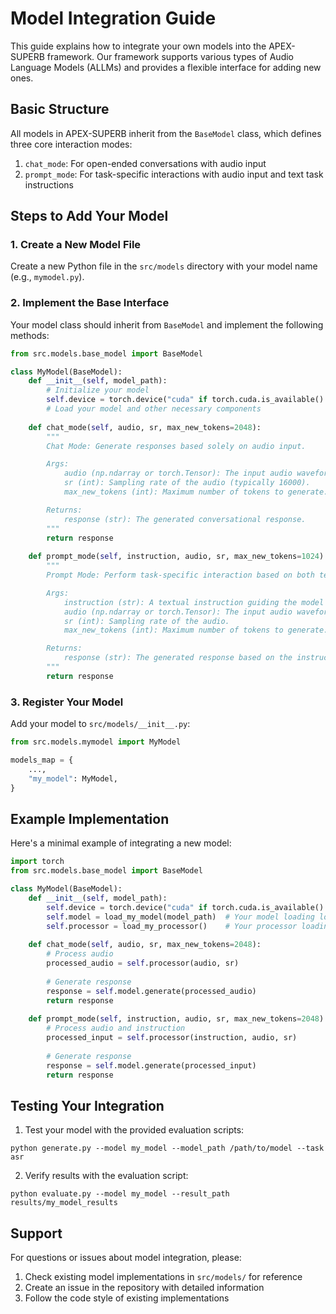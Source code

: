 # Model Integration Guide

This guide explains how to integrate your own models into the APEX-SUPERB framework. Our framework supports various types of Audio Language Models (ALLMs) and provides a flexible interface for adding new ones.

## Basic Structure

All models in APEX-SUPERB inherit from the `BaseModel` class, which defines three core interaction modes:

1. `chat_mode`: For open-ended conversations with audio input
2. `prompt_mode`: For task-specific interactions with audio input and text task instructions

## Steps to Add Your Model

### 1. Create a New Model File

Create a new Python file in the `src/models` directory with your model name (e.g., `mymodel.py`).

### 2. Implement the Base Interface

Your model class should inherit from `BaseModel` and implement the following methods:

```python
from src.models.base_model import BaseModel

class MyModel(BaseModel):
    def __init__(self, model_path):
        # Initialize your model
        self.device = torch.device("cuda" if torch.cuda.is_available() else "cpu")
        # Load your model and other necessary components
        
    def chat_mode(self, audio, sr, max_new_tokens=2048):
        """
        Chat Mode: Generate responses based solely on audio input.

        Args:
            audio (np.ndarray or torch.Tensor): The input audio waveform.
            sr (int): Sampling rate of the audio (typically 16000).
            max_new_tokens (int): Maximum number of tokens to generate. Default is 2048.

        Returns:
            response (str): The generated conversational response.
        """
        return response
        
    def prompt_mode(self, instruction, audio, sr, max_new_tokens=1024):
        """
        Prompt Mode: Perform task-specific interaction based on both text task instruction and audio input.

        Args:
            instruction (str): A textual instruction guiding the model's behavior.
            audio (np.ndarray or torch.Tensor): The input audio waveform.
            sr (int): Sampling rate of the audio.
            max_new_tokens (int): Maximum number of tokens to generate. Default is 1024.

        Returns:
            response (str): The generated response based on the instruction and audio input.
        """
        return response
```

### 3. Register Your Model

Add your model to `src/models/__init__.py`:

```python
from src.models.mymodel import MyModel

models_map = {
    ...,
    "my_model": MyModel,
}
```

## Example Implementation

Here's a minimal example of integrating a new model:

```python
import torch
from src.models.base_model import BaseModel

class MyModel(BaseModel):
    def __init__(self, model_path):
        self.device = torch.device("cuda" if torch.cuda.is_available() else "cpu")
        self.model = load_my_model(model_path)  # Your model loading logic
        self.processor = load_my_processor()    # Your processor loading logic
        
    def chat_mode(self, audio, sr, max_new_tokens=2048):
        # Process audio
        processed_audio = self.processor(audio, sr)
        
        # Generate response
        response = self.model.generate(processed_audio)
        return response
        
    def prompt_mode(self, instruction, audio, sr, max_new_tokens=2048):
        # Process audio and instruction
        processed_input = self.processor(instruction, audio, sr)
        
        # Generate response
        response = self.model.generate(processed_input)
        return response
```

## Testing Your Integration

1. Test your model with the provided evaluation scripts:
```shell
python generate.py --model my_model --model_path /path/to/model --task asr
```

2. Verify results with the evaluation script:
```shell
python evaluate.py --model my_model --result_path results/my_model_results
```

## Support

For questions or issues about model integration, please:
1. Check existing model implementations in `src/models/` for reference
2. Create an issue in the repository with detailed information
3. Follow the code style of existing implementations
